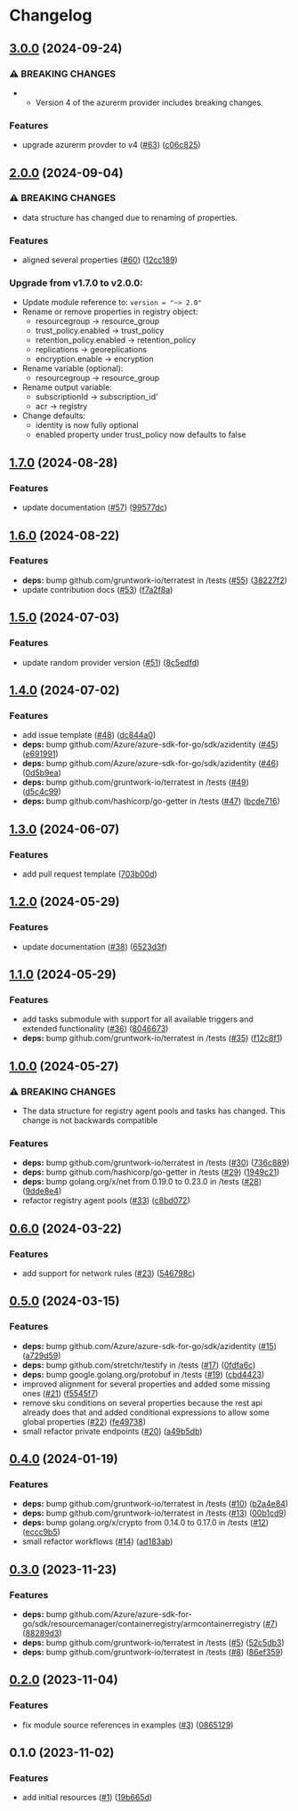 # Changelog

## [3.0.0](https://github.com/CloudNationHQ/terraform-azure-acr/compare/v2.0.0...v3.0.0) (2024-09-24)


### ⚠ BREAKING CHANGES

* * Version 4 of the azurerm provider includes breaking changes.

### Features

* upgrade azurerm provder to v4 ([#63](https://github.com/CloudNationHQ/terraform-azure-acr/issues/63)) ([c06c825](https://github.com/CloudNationHQ/terraform-azure-acr/commit/c06c825e7b11b8614c78d8d34b35956a0ffbac36))

## [2.0.0](https://github.com/CloudNationHQ/terraform-azure-acr/compare/v1.7.0...v2.0.0) (2024-09-04)


### ⚠ BREAKING CHANGES

* data structure has changed due to renaming of properties.

### Features

* aligned several properties ([#60](https://github.com/CloudNationHQ/terraform-azure-acr/issues/60)) ([12cc189](https://github.com/CloudNationHQ/terraform-azure-acr/commit/12cc18929519d0e72b83340459841c05dd7e18b0))

### Upgrade from v1.7.0 to v2.0.0:

- Update module reference to: `version = "~> 2.0"`
- Rename or remove properties in registry object:
  - resourcegroup -> resource_group
  - trust_policy.enabled -> trust_policy
  - retention_policy.enabled -> retention_policy
  - replications -> georeplications
  - encryption.enable -> encryption
- Rename variable (optional):
  - resourcegroup -> resource_group
- Rename output variable:
  - subscriptionId -> subscription_id'
  - acr -> registry
- Change defaults:
  - identity is now fully optional 
  - enabled property under trust_policy now defaults to false

## [1.7.0](https://github.com/CloudNationHQ/terraform-azure-acr/compare/v1.6.0...v1.7.0) (2024-08-28)


### Features

* update documentation ([#57](https://github.com/CloudNationHQ/terraform-azure-acr/issues/57)) ([99577dc](https://github.com/CloudNationHQ/terraform-azure-acr/commit/99577dca625029a78e73594bc031166a3be017e7))

## [1.6.0](https://github.com/CloudNationHQ/terraform-azure-acr/compare/v1.5.0...v1.6.0) (2024-08-22)


### Features

* **deps:** bump github.com/gruntwork-io/terratest in /tests ([#55](https://github.com/CloudNationHQ/terraform-azure-acr/issues/55)) ([38227f2](https://github.com/CloudNationHQ/terraform-azure-acr/commit/38227f27ff124ca39724fc3424bd16e0eaa699c2))
* update contribution docs ([#53](https://github.com/CloudNationHQ/terraform-azure-acr/issues/53)) ([f7a2f8a](https://github.com/CloudNationHQ/terraform-azure-acr/commit/f7a2f8a4e07ba9c9803a66315cb8565979053c46))

## [1.5.0](https://github.com/CloudNationHQ/terraform-azure-acr/compare/v1.4.0...v1.5.0) (2024-07-03)


### Features

* update random provider version ([#51](https://github.com/CloudNationHQ/terraform-azure-acr/issues/51)) ([8c5edfd](https://github.com/CloudNationHQ/terraform-azure-acr/commit/8c5edfdca04744d40c89c9e18c5d01195ac2ebe5))

## [1.4.0](https://github.com/CloudNationHQ/terraform-azure-acr/compare/v1.3.0...v1.4.0) (2024-07-02)


### Features

* add issue template ([#48](https://github.com/CloudNationHQ/terraform-azure-acr/issues/48)) ([dc844a0](https://github.com/CloudNationHQ/terraform-azure-acr/commit/dc844a0e4b4fb115c7daa6fe3133a049fb750b2b))
* **deps:** bump github.com/Azure/azure-sdk-for-go/sdk/azidentity ([#45](https://github.com/CloudNationHQ/terraform-azure-acr/issues/45)) ([e691991](https://github.com/CloudNationHQ/terraform-azure-acr/commit/e691991f26661c2a488e4ecb2d80e8dd35b7fadf))
* **deps:** bump github.com/Azure/azure-sdk-for-go/sdk/azidentity ([#46](https://github.com/CloudNationHQ/terraform-azure-acr/issues/46)) ([0d5b9ea](https://github.com/CloudNationHQ/terraform-azure-acr/commit/0d5b9eabca0b665745a39832cdb74afbcdef3b80))
* **deps:** bump github.com/gruntwork-io/terratest in /tests ([#49](https://github.com/CloudNationHQ/terraform-azure-acr/issues/49)) ([d5c4c99](https://github.com/CloudNationHQ/terraform-azure-acr/commit/d5c4c999fa2cbb601e7f0ed1c605db6da205226f))
* **deps:** bump github.com/hashicorp/go-getter in /tests ([#47](https://github.com/CloudNationHQ/terraform-azure-acr/issues/47)) ([bcde716](https://github.com/CloudNationHQ/terraform-azure-acr/commit/bcde716f480840be8aa3704910c7e53c568cac89))

## [1.3.0](https://github.com/CloudNationHQ/terraform-azure-acr/compare/v1.2.0...v1.3.0) (2024-06-07)


### Features

* add pull request template ([703b00d](https://github.com/CloudNationHQ/terraform-azure-acr/commit/703b00d28c4b62d0deda2cdd4af88adbe0e86bbc))

## [1.2.0](https://github.com/CloudNationHQ/terraform-azure-acr/compare/v1.1.0...v1.2.0) (2024-05-29)


### Features

* update documentation ([#38](https://github.com/CloudNationHQ/terraform-azure-acr/issues/38)) ([6523d3f](https://github.com/CloudNationHQ/terraform-azure-acr/commit/6523d3f995569e94e5a1fd406a3787d167a1e872))

## [1.1.0](https://github.com/CloudNationHQ/terraform-azure-acr/compare/v1.0.0...v1.1.0) (2024-05-29)


### Features

* add tasks submodule with support for all available triggers and extended functionality ([#36](https://github.com/CloudNationHQ/terraform-azure-acr/issues/36)) ([8046673](https://github.com/CloudNationHQ/terraform-azure-acr/commit/8046673bdf3db9324a3abb2f427f255510d57961))
* **deps:** bump github.com/gruntwork-io/terratest in /tests ([#35](https://github.com/CloudNationHQ/terraform-azure-acr/issues/35)) ([f12c8f1](https://github.com/CloudNationHQ/terraform-azure-acr/commit/f12c8f1a533e8da4ff8a146568f4c2070d49830c))

## [1.0.0](https://github.com/CloudNationHQ/terraform-azure-acr/compare/v0.6.0...v1.0.0) (2024-05-27)


### ⚠ BREAKING CHANGES

* The data structure for registry agent pools and tasks has changed. This change is not backwards compatible

### Features

* **deps:** bump github.com/gruntwork-io/terratest in /tests ([#30](https://github.com/CloudNationHQ/terraform-azure-acr/issues/30)) ([736c889](https://github.com/CloudNationHQ/terraform-azure-acr/commit/736c88915c70fe1eeee436e77dc33a160ee572c7))
* **deps:** bump github.com/hashicorp/go-getter in /tests ([#29](https://github.com/CloudNationHQ/terraform-azure-acr/issues/29)) ([1949c21](https://github.com/CloudNationHQ/terraform-azure-acr/commit/1949c21ac0f4a392af53d865ea7698d264050c13))
* **deps:** bump golang.org/x/net from 0.19.0 to 0.23.0 in /tests ([#28](https://github.com/CloudNationHQ/terraform-azure-acr/issues/28)) ([9dde8e4](https://github.com/CloudNationHQ/terraform-azure-acr/commit/9dde8e496db1b4aeed6bf9df333ee965368a84c5))
* refactor registry agent pools ([#33](https://github.com/CloudNationHQ/terraform-azure-acr/issues/33)) ([c8bd072](https://github.com/CloudNationHQ/terraform-azure-acr/commit/c8bd0725234e834f8950e88fc320bddfefcea879))

## [0.6.0](https://github.com/CloudNationHQ/terraform-azure-acr/compare/v0.5.0...v0.6.0) (2024-03-22)


### Features

* add support for network rules ([#23](https://github.com/CloudNationHQ/terraform-azure-acr/issues/23)) ([546798c](https://github.com/CloudNationHQ/terraform-azure-acr/commit/546798c0e21538eda4046d02b26f59bb4aa36291))

## [0.5.0](https://github.com/CloudNationHQ/terraform-azure-acr/compare/v0.4.0...v0.5.0) (2024-03-15)


### Features

* **deps:** bump github.com/Azure/azure-sdk-for-go/sdk/azidentity ([#15](https://github.com/CloudNationHQ/terraform-azure-acr/issues/15)) ([a729d59](https://github.com/CloudNationHQ/terraform-azure-acr/commit/a729d59b17cb827903df48b7165d3b9830f41c23))
* **deps:** bump github.com/stretchr/testify in /tests ([#17](https://github.com/CloudNationHQ/terraform-azure-acr/issues/17)) ([0fdfa6c](https://github.com/CloudNationHQ/terraform-azure-acr/commit/0fdfa6c62122b78e0923109734de2c9328199dd8))
* **deps:** bump google.golang.org/protobuf in /tests ([#19](https://github.com/CloudNationHQ/terraform-azure-acr/issues/19)) ([cbd4423](https://github.com/CloudNationHQ/terraform-azure-acr/commit/cbd44236e79de5af80a57dcc7324c3bfa42f0f58))
* improved alignment for several properties and added some missing ones ([#21](https://github.com/CloudNationHQ/terraform-azure-acr/issues/21)) ([f5545f7](https://github.com/CloudNationHQ/terraform-azure-acr/commit/f5545f70cdf97ca5d29c0ec5b6633990667234d5))
* remove sku conditions on several properties because the rest api already does that and added conditional expressions to allow some global properties ([#22](https://github.com/CloudNationHQ/terraform-azure-acr/issues/22)) ([fe49738](https://github.com/CloudNationHQ/terraform-azure-acr/commit/fe49738cbfd9a3bf65db835fda1c700b5624b13a))
* small refactor private endpoints ([#20](https://github.com/CloudNationHQ/terraform-azure-acr/issues/20)) ([a49b5db](https://github.com/CloudNationHQ/terraform-azure-acr/commit/a49b5db900162d2144be5e3bf2c3ee649c92aa08))

## [0.4.0](https://github.com/CloudNationHQ/terraform-azure-acr/compare/v0.3.0...v0.4.0) (2024-01-19)


### Features

* **deps:** bump github.com/gruntwork-io/terratest in /tests ([#10](https://github.com/CloudNationHQ/terraform-azure-acr/issues/10)) ([b2a4e84](https://github.com/CloudNationHQ/terraform-azure-acr/commit/b2a4e840526a9618ce3d53a042667960dc6a4a48))
* **deps:** bump github.com/gruntwork-io/terratest in /tests ([#13](https://github.com/CloudNationHQ/terraform-azure-acr/issues/13)) ([00b1cd9](https://github.com/CloudNationHQ/terraform-azure-acr/commit/00b1cd9a240b71ec393105b3880440fcb56eb01d))
* **deps:** bump golang.org/x/crypto from 0.14.0 to 0.17.0 in /tests ([#12](https://github.com/CloudNationHQ/terraform-azure-acr/issues/12)) ([eccc9b5](https://github.com/CloudNationHQ/terraform-azure-acr/commit/eccc9b513db916e1ce8794aea899a8fd05c2acb6))
* small refactor workflows ([#14](https://github.com/CloudNationHQ/terraform-azure-acr/issues/14)) ([ad183ab](https://github.com/CloudNationHQ/terraform-azure-acr/commit/ad183ab7c218f939d54cd8872de31c4643aefbfb))

## [0.3.0](https://github.com/CloudNationHQ/terraform-azure-acr/compare/v0.2.0...v0.3.0) (2023-11-23)


### Features

* **deps:** bump github.com/Azure/azure-sdk-for-go/sdk/resourcemanager/containerregistry/armcontainerregistry ([#7](https://github.com/CloudNationHQ/terraform-azure-acr/issues/7)) ([88289d3](https://github.com/CloudNationHQ/terraform-azure-acr/commit/88289d3d56db52cbae80b004fb3e5a5c589f25c7))
* **deps:** bump github.com/gruntwork-io/terratest in /tests ([#5](https://github.com/CloudNationHQ/terraform-azure-acr/issues/5)) ([52c5db3](https://github.com/CloudNationHQ/terraform-azure-acr/commit/52c5db34258ed1402171ddb10f0ae5454f54378d))
* **deps:** bump github.com/gruntwork-io/terratest in /tests ([#8](https://github.com/CloudNationHQ/terraform-azure-acr/issues/8)) ([86ef359](https://github.com/CloudNationHQ/terraform-azure-acr/commit/86ef359b8c96b5967d302eba26fd95a92e842b9d))

## [0.2.0](https://github.com/CloudNationHQ/terraform-azure-acr/compare/v0.1.0...v0.2.0) (2023-11-04)


### Features

* fix module source references in examples ([#3](https://github.com/CloudNationHQ/terraform-azure-acr/issues/3)) ([0865129](https://github.com/CloudNationHQ/terraform-azure-acr/commit/08651296876812f949486298ba73843078e7e110))

## 0.1.0 (2023-11-02)


### Features

* add initial resources ([#1](https://github.com/CloudNationHQ/terraform-azure-acr/issues/1)) ([19b665d](https://github.com/CloudNationHQ/terraform-azure-acr/commit/19b665d2118a7e0f84544981e54cd09abb699e3f))
